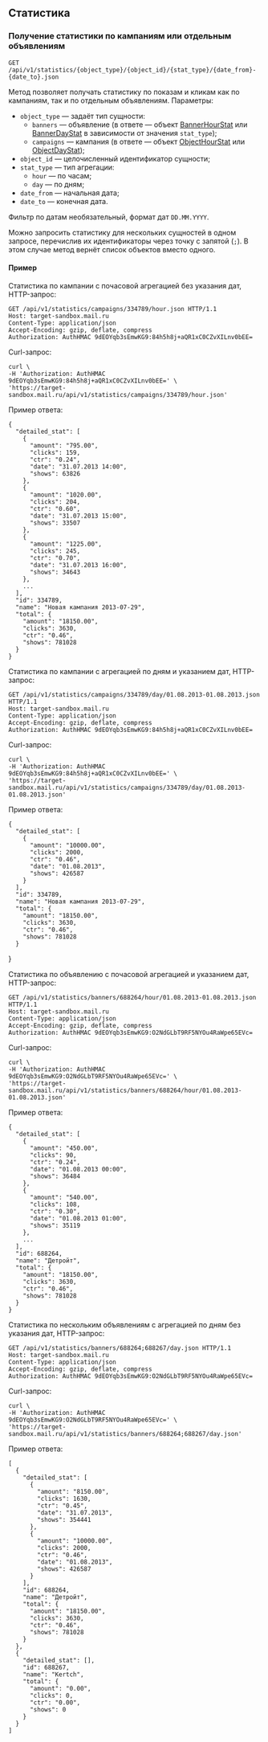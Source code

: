## Статистика


### Получение статистики по кампаниям или отдельным объявлениям
`GET /api/v1/statistics/{object_type}/{object_id}/{stat_type}/{date_from}-{date_to}.json`

<p>Метод позволяет получать статистику по показам и кликам как по кампаниям,
так и по отдельным объявлениям. Параметры:</p>
<ul>
<li><code>object_type</code> — задаёт тип сущности:<ul>
<li><code>banners</code> — объявление (в ответе — объект <a href="#object_bannerhourstat">BannerHourStat</a> или
<a href="#object_bannerdaystat">BannerDayStat</a> в зависимости от значения <code>stat_type</code>);</li>
<li><code>campaigns</code> — кампания (в ответе — объект <a href="#object_objecthourstat">ObjectHourStat</a> или
<a href="#object_objectdaystat">ObjectDayStat</a>);</li>
</ul>
</li>
<li><code>object_id</code> — целочисленный идентификатор сущности;</li>
<li><code>stat_type</code> — тип агрегации:<ul>
<li><code>hour</code> — по часам;</li>
<li><code>day</code> — по дням;</li>
</ul>
</li>
<li><code>date_from</code> — начальная дата;</li>
<li><code>date_to</code> — конечная дата.</li>
</ul>
<p>Фильтр по датам необязательный, формат дат <code>DD.MM.YYYY</code>.</p>
<p>Можно запросить статистику для нескольких сущностей в одном запросе,
перечислив их идентификаторы через точку с запятой (<code>;</code>). В этом случае
метод вернёт список объектов вместо одного.</p>

#### Пример

<p>Статистика по кампании с почасовой агрегацией без указания дат, HTTP-запрос:</p>
<pre><code>GET /api/v1/statistics/campaigns/334789/hour.json HTTP/1.1
Host: target-sandbox.mail.ru
Content-Type: application/json
Accept-Encoding: gzip, deflate, compress
Authorization: AuthHMAC 9dEOYqb3sEmwKG9:84h5h8j+aQR1xC0CZvXILnv0bEE=
</code></pre>
<p>Curl-запрос:</p>
<pre><code>curl \
-H 'Authorization: AuthHMAC 9dEOYqb3sEmwKG9:84h5h8j+aQR1xC0CZvXILnv0bEE=' \
'https://target-sandbox.mail.ru/api/v1/statistics/campaigns/334789/hour.json'
</code></pre>
<p>Пример ответа:</p>
<pre><code>{
  "detailed_stat": [
    {
      "amount": "795.00",
      "clicks": 159,
      "ctr": "0.24",
      "date": "31.07.2013 14:00",
      "shows": 63826
    },
    {
      "amount": "1020.00",
      "clicks": 204,
      "ctr": "0.60",
      "date": "31.07.2013 15:00",
      "shows": 33507
    },
    {
      "amount": "1225.00",
      "clicks": 245,
      "ctr": "0.70",
      "date": "31.07.2013 16:00",
      "shows": 34643
    },
    ...
  ],
  "id": 334789,
  "name": "Новая кампания 2013-07-29",
  "total": {
    "amount": "18150.00",
    "clicks": 3630,
    "ctr": "0.46",
    "shows": 781028
  }
}
</code></pre>
<p>Статистика по кампании с агрегацией по дням и указанием дат, HTTP-запрос:</p>
<pre><code>GET /api/v1/statistics/campaigns/334789/day/01.08.2013-01.08.2013.json HTTP/1.1
Host: target-sandbox.mail.ru
Content-Type: application/json
Accept-Encoding: gzip, deflate, compress
Authorization: AuthHMAC 9dEOYqb3sEmwKG9:84h5h8j+aQR1xC0CZvXILnv0bEE=
</code></pre>
<p>Curl-запрос:</p>
<pre><code>curl \
-H 'Authorization: AuthHMAC 9dEOYqb3sEmwKG9:84h5h8j+aQR1xC0CZvXILnv0bEE=' \
'https://target-sandbox.mail.ru/api/v1/statistics/campaigns/334789/day/01.08.2013-01.08.2013.json'
</code></pre>
<p>Пример ответа:</p>
<pre><code>{
  "detailed_stat": [
    {
      "amount": "10000.00",
      "clicks": 2000,
      "ctr": "0.46",
      "date": "01.08.2013",
      "shows": 426587
    }
  ],
  "id": 334789,
  "name": "Новая кампания 2013-07-29",
  "total": {
    "amount": "18150.00",
    "clicks": 3630,
    "ctr": "0.46",
    "shows": 781028
  }
</code></pre>
<p>}</p>
<p>Статистика по объявлению с почасовой агрегацией и указанием дат, HTTP-запрос:</p>
<pre><code>GET /api/v1/statistics/banners/688264/hour/01.08.2013-01.08.2013.json HTTP/1.1
Host: target-sandbox.mail.ru
Content-Type: application/json
Accept-Encoding: gzip, deflate, compress
Authorization: AuthHMAC 9dEOYqb3sEmwKG9:O2NdGLbT9RF5NYOu4RaWpe65EVc=
</code></pre>
<p>Curl-запрос:</p>
<pre><code>curl \
-H 'Authorization: AuthHMAC 9dEOYqb3sEmwKG9:O2NdGLbT9RF5NYOu4RaWpe65EVc=' \
'https://target-sandbox.mail.ru/api/v1/statistics/banners/688264/hour/01.08.2013-01.08.2013.json'
</code></pre>
<p>Пример ответа:</p>
<pre><code>{
  "detailed_stat": [
    {
      "amount": "450.00",
      "clicks": 90,
      "ctr": "0.24",
      "date": "01.08.2013 00:00",
      "shows": 36484
    },
    {
      "amount": "540.00",
      "clicks": 108,
      "ctr": "0.30",
      "date": "01.08.2013 01:00",
      "shows": 35119
    },
    ...
  ],
  "id": 688264,
  "name": "Детройт",
  "total": {
    "amount": "18150.00",
    "clicks": 3630,
    "ctr": "0.46",
    "shows": 781028
  }
}
</code></pre>
<p>Статистика по нескольким объявлениям с агрегацией по дням без указания дат, HTTP-запрос:</p>
<pre><code>GET /api/v1/statistics/banners/688264;688267/day.json HTTP/1.1
Host: target-sandbox.mail.ru
Content-Type: application/json
Accept-Encoding: gzip, deflate, compress
Authorization: AuthHMAC 9dEOYqb3sEmwKG9:O2NdGLbT9RF5NYOu4RaWpe65EVc=
</code></pre>
<p>Curl-запрос:</p>
<pre><code>curl \
-H 'Authorization: AuthHMAC 9dEOYqb3sEmwKG9:O2NdGLbT9RF5NYOu4RaWpe65EVc=' \
'https://target-sandbox.mail.ru/api/v1/statistics/banners/688264;688267/day.json'
</code></pre>
<p>Пример ответа:</p>
<pre><code>[
  {
    "detailed_stat": [
      {
        "amount": "8150.00",
        "clicks": 1630,
        "ctr": "0.45",
        "date": "31.07.2013",
        "shows": 354441
      },
      {
        "amount": "10000.00",
        "clicks": 2000,
        "ctr": "0.46",
        "date": "01.08.2013",
        "shows": 426587
      }
    ],
    "id": 688264,
    "name": "Детройт",
    "total": {
      "amount": "18150.00",
      "clicks": 3630,
      "ctr": "0.46",
      "shows": 781028
    }
  },
  {
    "detailed_stat": [],
    "id": 688267,
    "name": "Kertch",
    "total": {
      "amount": "0.00",
      "clicks": 0,
      "ctr": "0.00",
      "shows": 0
    }
  }
]
</code></pre>
